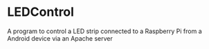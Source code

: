 # LEDControl
A program to control a LED strip connected to a Raspberry Pi from a Android device via an Apache server
